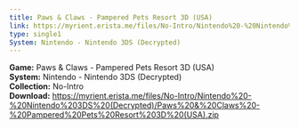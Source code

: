 ```yaml
---
title: Paws & Claws - Pampered Pets Resort 3D (USA)
link: https://myrient.erista.me/files/No-Intro/Nintendo%20-%20Nintendo%203DS%20(Decrypted)/Paws%20&%20Claws%20-%20Pampered%20Pets%20Resort%203D%20(USA).zip
type: single1
System: Nintendo - Nintendo 3DS (Decrypted)
---
```

<b>Game:</b> Paws & Claws - Pampered Pets Resort 3D (USA)<br>
<b>System:</b> Nintendo - Nintendo 3DS (Decrypted)<br>
<b>Collection:</b> No-Intro<br>
<b>Download:</b> https://myrient.erista.me/files/No-Intro/Nintendo%20-%20Nintendo%203DS%20(Decrypted)/Paws%20&%20Claws%20-%20Pampered%20Pets%20Resort%203D%20(USA).zip
